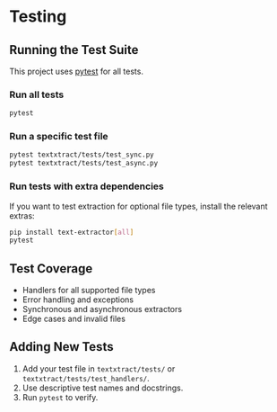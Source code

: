 # Testing

## Running the Test Suite

This project uses [pytest](https://pytest.org/) for all tests.

### Run all tests

```bash
pytest
```

### Run a specific test file

```bash
pytest textxtract/tests/test_sync.py
pytest textxtract/tests/test_async.py
```

### Run tests with extra dependencies

If you want to test extraction for optional file types, install the relevant extras:

```bash
pip install text-extractor[all]
pytest
```

## Test Coverage

- Handlers for all supported file types
- Error handling and exceptions
- Synchronous and asynchronous extractors
- Edge cases and invalid files

## Adding New Tests

1. Add your test file in `textxtract/tests/` or `textxtract/tests/test_handlers/`.
2. Use descriptive test names and docstrings.
3. Run `pytest` to verify.